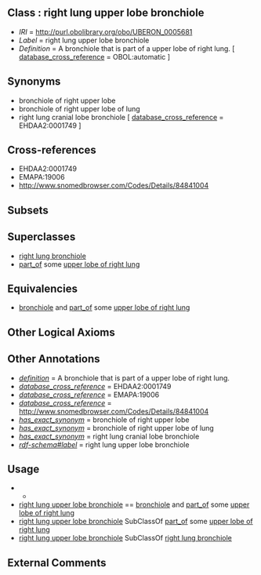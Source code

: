 
## Class : right lung upper lobe bronchiole

 * *IRI* = http://purl.obolibrary.org/obo/UBERON_0005681
 * *Label* = right lung upper lobe bronchiole
 * *Definition* = A bronchiole that is part of a upper lobe of right lung. [ [database_cross_reference](../../ef/oboInOwl#hasDbXref.md) = OBOL:automatic ]

## Synonyms

 * bronchiole of right upper lobe
 * bronchiole of right upper lobe of lung
 * right lung cranial lobe bronchiole [ [database_cross_reference](../../ef/oboInOwl#hasDbXref.md) = EHDAA2:0001749 ]

## Cross-references

 * EHDAA2:0001749
 * EMAPA:19006
 * http://www.snomedbrowser.com/Codes/Details/84841004

## Subsets


## Superclasses

 * [right lung bronchiole](../../UBERON/38/UBERON_0003538.md)
 * [part_of](../../BFO/50/BFO_0000050.md) some [upper lobe of right lung](../../UBERON/70/UBERON_0002170.md)

## Equivalencies

 * [bronchiole](../../UBERON/86/UBERON_0002186.md) and [part_of](../../BFO/50/BFO_0000050.md) some [upper lobe of right lung](../../UBERON/70/UBERON_0002170.md)

## Other Logical Axioms


## Other Annotations

 * *[definition](../../IAO/15/IAO_0000115.md)* = A bronchiole that is part of a upper lobe of right lung.
 * *[database_cross_reference](../../ef/oboInOwl#hasDbXref.md)* = EHDAA2:0001749
 * *[database_cross_reference](../../ef/oboInOwl#hasDbXref.md)* = EMAPA:19006
 * *[database_cross_reference](../../ef/oboInOwl#hasDbXref.md)* = http://www.snomedbrowser.com/Codes/Details/84841004
 * *[has_exact_synonym](../../ym/oboInOwl#hasExactSynonym.md)* = bronchiole of right upper lobe
 * *[has_exact_synonym](../../ym/oboInOwl#hasExactSynonym.md)* = bronchiole of right upper lobe of lung
 * *[has_exact_synonym](../../ym/oboInOwl#hasExactSynonym.md)* = right lung cranial lobe bronchiole
 * *[rdf-schema#label](../../el/rdf-schema#label.md)* = right lung upper lobe bronchiole

## Usage

 * -
 * [right lung upper lobe bronchiole](../../UBERON/81/UBERON_0005681.md) == [bronchiole](../../UBERON/86/UBERON_0002186.md) and [part_of](../../BFO/50/BFO_0000050.md) some [upper lobe of right lung](../../UBERON/70/UBERON_0002170.md)
 * [right lung upper lobe bronchiole](../../UBERON/81/UBERON_0005681.md) SubClassOf [part_of](../../BFO/50/BFO_0000050.md) some [upper lobe of right lung](../../UBERON/70/UBERON_0002170.md)
 * [right lung upper lobe bronchiole](../../UBERON/81/UBERON_0005681.md) SubClassOf [right lung bronchiole](../../UBERON/38/UBERON_0003538.md)

## External Comments

